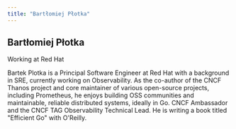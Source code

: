 ```yaml
---
title: "Bartłomiej Płotka"
---
```

## Bartłomiej Płotka

Working at Red Hat

Bartek Plotka is a Principal Software Engineer at Red Hat with a background in SRE, currently working on Observability. As the co-author of the CNCF Thanos project and core maintainer of various open-source projects, including Prometheus, he enjoys building OSS communities and maintainable, reliable distributed systems, ideally in Go. CNCF Ambassador and the CNCF TAG Observability Technical Lead. He is writing a book titled "Efficient Go" with O'Reilly.
